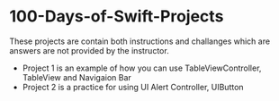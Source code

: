 # 100-Days-of-Swift-Projects
These projects are contain both instructions and challanges which are answers are not provided by the instructor.
 - Project 1 is an example of how you can use TableViewController, TableView and Navigaion Bar 
 - Project 2 is a practice for using UI Alert Controller, UIButton
